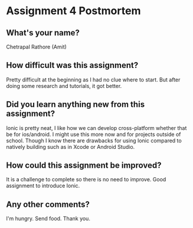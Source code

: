 # Assignment 4 Postmortem

## What's your name?

Chetrapal Rathore (Amit)


## How difficult was this assignment?

Pretty difficult at the beginning as I had no clue where to start. But after doing some research and tutorials, it got better. 


## Did you learn anything new from this assignment?

Ionic is pretty neat, I like how we can develop cross-platform whether that be for ios/android. I might use this more now and for projects outside of school. Though I know there are drawbacks for using Ionic compared to natively building such as in Xcode or Android Studio.


## How could this assignment be improved?

It is a challenge to complete so there is no need to improve. Good assignment to introduce Ionic.


## Any other comments?

I'm hungry. Send food. Thank you.